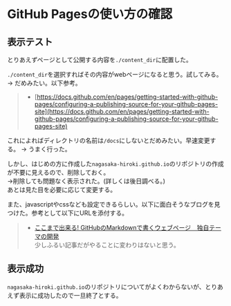 # GitHub Pagesの使い方の確認
## 表示テスト
とりあえずページとして公開する内容を`./content_dir`に配置した。

`./content_dir`を選択すればその内容がwebページになると思う。試してみる。  
→ だめみたい。以下参考。

> - [https://docs.github.com/en/pages/getting-started-with-github-pages/configuring-a-publishing-source-for-your-github-pages-site](https://docs.github.com/en/pages/getting-started-with-github-pages/configuring-a-publishing-source-for-your-github-pages-site)  

これによればディレクトリの名前は`/docs`にしないとだめみたい。早速変更する。
→ うまく行った。

しかし、はじめの方に作成した`nagasaka-hiroki.github.io`のリポジトリの作成が不要に見えるので、削除しておく。  
→削除しても問題なく表示された。(詳しくは後日調べる。)  
あとは見た目を必要に応じて変更する。

また、javascriptやcssなども設定できるらしい。以下に面白そうなブログを見つけた。参考として以下にURLを添付する。  
> - [ここまで出来る! GitHubのMarkdownで書くウェブページ　独自テーマの開発](https://qiita.com/MahoTakara/items/e3d88a0d5d128bb07b27)  
少しふるい記事だがやることに変わりはないと思う。

## 表示成功
`nagasaka-hiroki.github.io`のリポジトリについてがよくわからないが、とりあえず表示に成功したので一旦終了とする。